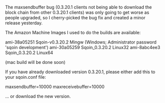 The maxsendbuffer bug (0.3.20.1 clients not being able to download the block chain from other 0.3.20.1 clients) was only going to get
worse as people upgraded, so I cherry-picked the bug fix and created a minor release yesterday.

The Amazon Machine Images I used to do the builds are available:

  ami-38a05251   Sqoin-v0.3.20.2 Mingw    (Windows; Administrator password 'sqoin development')
  ami-30a05259   Sqoin_0.3.20.2 Linux32
  ami-8abc4ee3   Sqoin_0.3.20.2 Linux64

(mac build will be done soon)

If you have already downloaded version 0.3.20.1, please either add this to your sqoin.conf file:

  maxsendbuffer=10000
  maxreceivebuffer=10000

... or download the new version.
